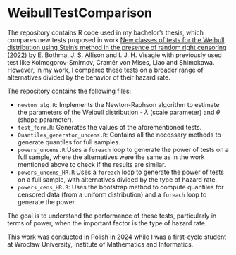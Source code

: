 
<!-- README.md is generated from README.Rmd. Please edit that file -->

# WeibullTestComparison

<!-- badges: start -->
<!-- badges: end -->

The repository contains R code used in my bachelor’s thesis, which
compares new tests proposed in work [New classes of tests for the
Weibull distribution using Stein’s method in the presence of random
right censoring
(2022)](https://link.springer.com/article/10.1007/s00180-021-01178-0) by
E. Bothma, J. S. Allison and I. J. H. Visagie with previously used test
like Kolmogorov-Smirnov, Cramér von Mises, Liao and Shimokawa. However,
in my work, I compared these tests on a broader range of alternatives
divided by the behavior of their hazard rate.

The repository contains the following files:

- `newton_alg.R`: Implements the Newton-Raphson algorithm to estimate
  the parameters of the Weibull distribution - $\lambda$ (scale
  parameter) and $\theta$ (shape parameter).
- `test_form.R`: Generates the values of the aforementioned tests.
- `Quantiles_generator_uncens.R`: Contains all the necessary methods to
  generate quantiles for full samples.
- `powers_uncens.R`:Uses a `foreach` loop to generate the power of tests
  on a full sample, where the alternatives were the same as in the work
  mentioned above to check if the results are similar.
- `powers_uncens_HR.R` Uses a `foreach` loop to generate the power of
  tests on a full sample, with alternatives divided by the type of
  hazard rate.
- `powers_cens_HR.R`: Uses the bootstrap method to compute quantiles for
  censored data (from a uniform distribution) and a `foreach` loop to
  generate the power.

The goal is to understand the performance of these tests, particularly
in terms of power, when the important factor is the type of hazard rate.

This work was conducted in Polish in 2024 while I was a first-cycle
student at Wrocław University, Institute of Mathematics and Informatics.
